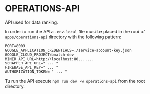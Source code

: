 # OPERATIONS-API

API used for data ranking.

In order to run the API a `.env.local` file must be placed in the root of `apps/operations-api` directory with the following pattern:

```
PORT=8003
GOOGLE_APPLICATION_CREDENTIALS=./service-account-key.json
GOOGLE_CLOUD_PROJECT=bmatch-dev
MINER_API_URL=http://localhost:80.......
SCRAPPER_API_URL=" ... "
FIREBASE_API_KEY=" ... "
AUTHORIZATION_TOKEN= " ... "
```

Tu run the API execute `npm run dev -w operations-api` from the root directory.
